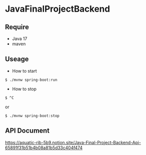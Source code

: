 # JavaFinalProjectBackend
## Require
* Java 17
* maven
## Useage
* How to start
```
$ ./mvnw spring-boot:run
```
* How to stop
```
$ ^C
```
or
```
$ ./mvnw spring-boot:stop
```
## API Document
https://aquatic-rib-5b9.notion.site/Java-Final-Project-Backend-Api-65891f31b51b4b08a81b5d33c404f474